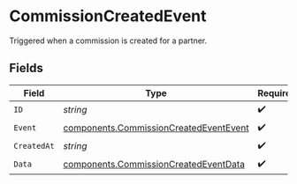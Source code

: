 # CommissionCreatedEvent

Triggered when a commission is created for a partner.


## Fields

| Field                                                                                            | Type                                                                                             | Required                                                                                         | Description                                                                                      |
| ------------------------------------------------------------------------------------------------ | ------------------------------------------------------------------------------------------------ | ------------------------------------------------------------------------------------------------ | ------------------------------------------------------------------------------------------------ |
| `ID`                                                                                             | *string*                                                                                         | :heavy_check_mark:                                                                               | N/A                                                                                              |
| `Event`                                                                                          | [components.CommissionCreatedEventEvent](../../models/components/commissioncreatedeventevent.md) | :heavy_check_mark:                                                                               | N/A                                                                                              |
| `CreatedAt`                                                                                      | *string*                                                                                         | :heavy_check_mark:                                                                               | N/A                                                                                              |
| `Data`                                                                                           | [components.CommissionCreatedEventData](../../models/components/commissioncreatedeventdata.md)   | :heavy_check_mark:                                                                               | N/A                                                                                              |